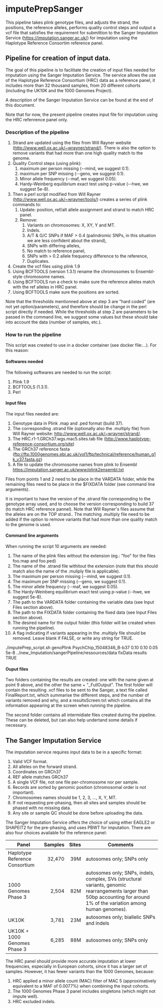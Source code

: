 # imputePrepSanger

This pipeline takes plink genotype files, and adjusts the strand, the positions, the reference alleles, performs quality control steps and output a vcf file that satisfies the requirement for submittion to the Sanger Imputation Service (https://imputation.sanger.ac.uk/) for imputation using the Haplotype Reference Consortim reference panel. 


## Pipeline for creation of input data.

The goal of this pipeline is to facilitate the creation of input files needed for imputation using the Sanger Imputation Service. The service allows the use of the Haplotype Reference Consortium (HRC) data as a reference panel, it includes more than 32 thousand samples, from 20 different cohorts (including the UK10K and the 1000 Genomes Project).

A description of the Sanger Imputation Service can be found at the end of this document. 

Note that for now, the present pipeline creates input file for imputation using the HRC refenrence panel only. 

### Description of the pipeline

1.  Strand are updated using the files from Will Rayner website (http://www.well.ox.ac.uk/~wrayner/strand/). There is also the option to remove variants that had more than one high quality match to the genome. 
2.  Quality Control steps (using plink):
    1.  maximum per person missing (--mind, we suggest 0.1).
    2.  maximum per SNP missing (--geno, we suggest 0.1).
    3.  Minor allele frequency (--maf, we suggest 0.05).
    4.  Hardy-Weinberg equilibrium exact test using p-value (--hwe, we suggest 5e-8).
3.  Then a perl script modified from Will Rayner (http://www.well.ox.ac.uk/~wrayner/tools/) creates a series of plink commands to:
    1.  Update: position, ref/alt allele assignment and strand to match HRC panel.
    2.  Remove:
        1.  Variants on chromosomes: X, XY, Y and MT.
        2.  Indels.
        3.  A/T & G/C SNPs if MAF > 0.4 (palindromic SNPs, in this situation we are less confident about the strand),
        4.  SNPs with differing alleles,
        5.  No match to reference panel,
        6.  SNPs with > 0.2 allele frequency difference to the reference,
        7.  Duplicates.
4.  Create the vcf files using plink 1.9
5.  Using BCFTOOLS (version 1.3.1) rename the chromosomes to Ensembl-style chromosome names.
6.  Using BCFTOOLS run a check to make sure the reference alleles match with the ref alleles in HRC panel.
7.  Using BCFTOOLS make sure the positions are sorted.

Note that the thresholds mentionned above at step 3 are "hard coded" (are not yet option/parameters), and therefore should be change in the perl script directly if needed. While the thresholds at step 2 are parameters to be passed in the command line, we suggest some values but these should take into account the data (number of samples, etc.).  

### How to run the pipeline

This script was created to use in a docker container (see docker file:...). For this reason:


#### Softwares needed

The following softwares are needed to run the script:

1. Plink 1.9
2. BCFTOOLS (1.3.1).
3. Perl


#### Input files

The input files needed are:

1. Genotype data in Plink .map and .ped format (build 37). 
2. The corresponding .strand file (optionally also the .multiply file) from Will Rayner website: http://www.well.ox.ac.uk/~wrayner/strand/. 
3. The HRC.r1-1.GRCh37.wgs.mac5.sites.tab file (http://www.haplotype-reference-consortium.org/site)
4. The GRCh37 reference fasta (ftp://ftp.1000genomes.ebi.ac.uk/vol1/ftp/technical/reference/human_g1k_v37.fasta.gz)
5. A file to update the chromosome names from plink to Ensembl https://imputation.sanger.ac.uk/www/plink2ensembl.txt

Files from points 1 and 2 need to be place in the VARDATA folder, while the remaining files need to be place in the $FIXDATA folder (see command line arguments). 

It is important to have the version of the .strand file corresponding to the genotype array used, and to choose the version corresponding to build 37 (to match HRC reference pannel). Note that Will Rayner's files assume that the alleles are on the TOP strand.. The matching .multiply file need to be added if the option to remove variants that had more than one quality match to the genome is used. 


#### Command line arguments

When running the script 10 arguments are needed:

1. The name of the plink files without the extension (eg.: "foo" for the files foo.map and foo.ped)
2. The name of the .strand file withitout the extension (note that this should match also the name of the .muliply file is applicable). 
3. The maximum per person missing (--mind, we suggest 0.1).
4. The maximum per SNP missing (--geno, we suggest 0.1).
5. The minor allele frequency (--maf, we suggest 0.05).
6. The Hardy-Weinberg equilibrium exact test using p-value (--hwe, we suggest 5e-8).
7. The path to the VARDATA folder containing the variable data (see Input Files section above).
8. The path to the FIXDATA folder containing the fixed data (see Input Files section above).
9. The desired name for the output folder (this folder will be created when running the pipeline).
10. A flag indicating if variants appearing in the .multiply file should be removed. Leave blank if FALSE, or write any string for TRUE. 

./imputePrep_script.sh genoPlink PsychChip_15048346_B-b37 0.10 0.10 0.05 5e-8 ../new_Imputation/sangerPipeline/ressources/data fixData results TRUE

#### Ouput files

Two folders containing the results are created: one with the name given at point 9 above, and the other the same + "_FullOutput". The first folder will contain the resulting .vcf files to be sent to the Sanger, a text file called FinalReport.txt, which summarise the different steps, and the number of variants removed and why, and a resultsScreen.txt which contains all the information appearing at the screen when running the pipeline. 

The second folder contains all intermidiate files created during the pipeline. These can be deleted, but can also help undertand some details if necessary. 


## The Sanger Imputation Service

The imputation service requires input data to be in a specific format:

1. Valid VCF format.
2. All alleles on the forward strand.
3. Coordinates on GRCh37
4. REF allele matches GRCh37
5. A single VCF file, not one file per-chromosome nor per sample.
6. Records are sorted by genomic position (chromosomal order is not important).
7. Chromosomes names should be 1, 2, 3, ..., X, Y, MT.
8. If not requesting pre-phasing, then all sites and samples should be phased with no missing data.
9. Any site or sample QC should be done before uploading the data.

The Sanger Imputation Service offers the choice of using either EAGLE2 or SHAPEIT2 for the pre-phasing, and uses PBWT for imputation. There are also four choices available for the reference panel:

| Panel         | Samples          | Sites  | Comments |
| ------------- |-----------------:| ------:| -------- |
| Haplotype Reference Consortium      | 32,470 | 39M | autosomes only; SNPs only  |
| 1000 Genomes Phase 3                | 2,504  | 82M | autosomes only; SNPs, indels, complex, SVs (structural variants, genomic rearrangements larger than 50bp accounting for around 1% of the variation among human genomes).  |
| UK10K                               | 3,781  | 23M | autosomes only; biallelic SNPs and indels |
| UK10K + 1000 Genomes Phase 3        | 6,285  | 88M | autosomes only; SNPs only  |

The HRC panel should provide more accurate imputation at lower frequencies, especially in European cohorts, since it has a larger set of samples. However, it has fewer variants than the 1000 Genomes, because:

1. HRC applied a minor allele count (MAC) filter of MAC 5 (approximatively equivalent to a MAF of 0.0077%) when combining the input cohorts.
2. The 1000 Genomes Phase 3 panel includes singletons (which might not impute well).
3. HRC excluded indels.
